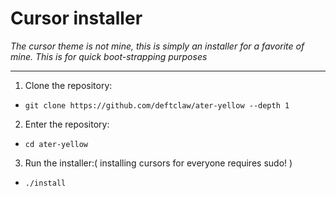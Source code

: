 # Cursor installer  
_The cursor theme is not mine, this is simply an installer for a favorite of mine. This is for
quick boot-strapping purposes_  

---  

1. Clone the repository:  
  - `git clone https://github.com/deftclaw/ater-yellow --depth 1`  

2. Enter the repository:  
  - `cd ater-yellow`  

3. Run the installer:( installing cursors for everyone requires sudo! )  
  - `./install`  
